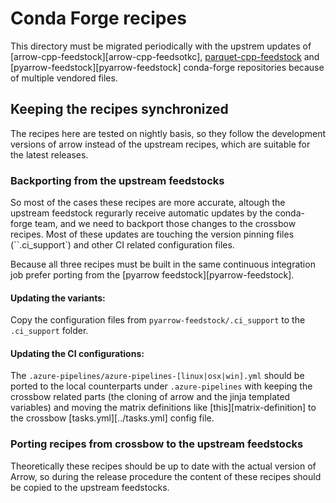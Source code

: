<!---
  Licensed to the Apache Software Foundation (ASF) under one
  or more contributor license agreements.  See the NOTICE file
  distributed with this work for additional information
  regarding copyright ownership.  The ASF licenses this file
  to you under the Apache License, Version 2.0 (the
  "License"); you may not use this file except in compliance
  with the License.  You may obtain a copy of the License at

    http://www.apache.org/licenses/LICENSE-2.0

  Unless required by applicable law or agreed to in writing,
  software distributed under the License is distributed on an
  "AS IS" BASIS, WITHOUT WARRANTIES OR CONDITIONS OF ANY
  KIND, either express or implied.  See the License for the
  specific language governing permissions and limitations
  under the License.
-->

# Conda Forge recipes

This directory must be migrated periodically with the upstrem updates of
[arrow-cpp-feedstock][arrow-cpp-feedsotkc],
[parquet-cpp-feedstock][parquet-cpp-feedstock] and
[pyarrow-feedstock][pyarrow-feedstock]
conda-forge repositories because of multiple vendored files.

## Keeping the recipes synchronized

The recipes here are tested on nightly basis, so they follow the development
versions of arrow instead of the upstream recipes, which are suitable for the
latest releases.

### Backporting from the upstream feedstocks

So most of the cases these recipes are more accurate, altough the upstream
feedstock regurarly receive automatic updates by the conda-forge team, and
we need to backport those changes to the crossbow recipes. Most of these
updates are touching the version pinning files (``.ci_support`) and other CI
related configuration files.

Because all three recipes must be built in the same continuous integration
job prefer porting from the [pyarrow feedstock][pyarrow-feedstock].

#### Updating the variants:

Copy the configuration files from `pyarrow-feedstock/.ci_support` to the
`.ci_support` folder.

#### Updating the CI configurations:

The `.azure-pipelines/azure-pipelines-[linux|osx|win].yml` should be ported
to the local counterparts under `.azure-pipelines` with keeping the crossbow
related parts (the cloning of arrow and the jinja templated variables) and
moving the matrix definitions like [this][matrix-definition] to the crossbow
[tasks.yml][../tasks.yml] config file.


### Porting recipes from crossbow to the upstream feedstocks

Theoretically these recipes should be up to date with the actual version of
Arrow, so during the release procedure the content of these recipes should be
copied to the upstream feedstocks.


[arrow-cpp-feedstock]: https://github.com/conda-forge/arrow-cpp-feedstock
[parquet-cpp-feedstock]: https://github.com/conda-forge/parquet-cpp-feedstock
[pyarrow-cpp-feedstock]: https://github.com/conda-forge/pyarrow-feedstock
[matric-definition]: https://github.com/conda-forge/pyarrow-feedstock/blob/master/.azure-pipelines/azure-pipelines-linux.yml#L12
